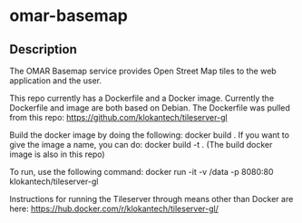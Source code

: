 # omar-basemap

## Description

The OMAR Basemap service provides Open Street Map tiles to the web application and the user.

This repo currently has a Dockerfile and a Docker image.  Currently the Dockerfile and image are both based on Debian.  The Dockerfile was pulled from this repo: https://github.com/klokantech/tileserver-gl

Build the docker image by doing the following: docker build .
If you want to give the image a name, you can do: docker build -t <name> .
(The build docker image is also in this repo)

To run, use the following command: docker run -it -v /data -p 8080:80 klokantech/tileserver-gl

Instructions for running the Tileserver through means other than Docker are here: https://hub.docker.com/r/klokantech/tileserver-gl/
